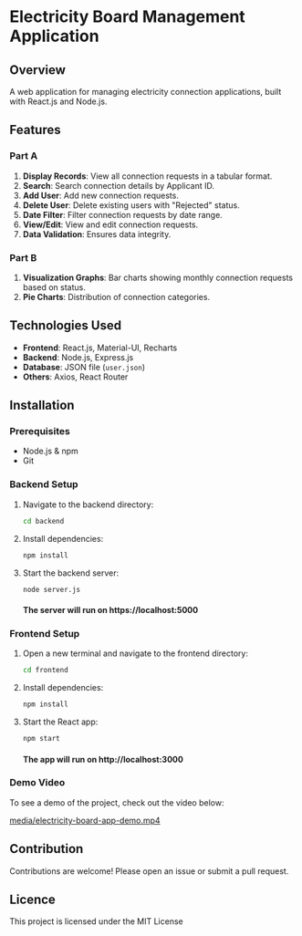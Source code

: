 # Electricity Board Management Application

## Overview

A web application for managing electricity connection applications, built with React.js and Node.js.

## Features

### Part A

1. **Display Records**: View all connection requests in a tabular format.
2. **Search**: Search connection details by Applicant ID.
3. **Add User**: Add new connection requests.
4. **Delete User**: Delete existing users with "Rejected" status.
5. **Date Filter**: Filter connection requests by date range.
6. **View/Edit**: View and edit connection requests.
7. **Data Validation**: Ensures data integrity.

### Part B

1. **Visualization Graphs**: Bar charts showing monthly connection requests based on status.
2. **Pie Charts**: Distribution of connection categories.

## Technologies Used

- **Frontend**: React.js, Material-UI, Recharts
- **Backend**: Node.js, Express.js
- **Database**: JSON file (`user.json`)
- **Others**: Axios, React Router

## Installation

### Prerequisites

- Node.js & npm
- Git

### Backend Setup

1. Navigate to the backend directory:

   ```bash
   cd backend
   ```

2. Install dependencies:
   ```bash
   npm install
   ```
3. Start the backend server:
   ```bash
   node server.js
   ```
   #### The server will run on **https://localhost:5000**

### Frontend Setup

1. Open a new terminal and navigate to the frontend directory:
   ```bash
   cd frontend
   ```
2. Install dependencies:
   ```bash
   npm install
   ```
3. Start the React app:
   ```bash
   npm start
   ```
   #### The app will run on **http://localhost:3000**

### Demo Video

To see a demo of the project, check out the video below:

[media/electricity-board-app-demo.mp4](https://github.com/PbMParadoX/electricity-board-app/blob/main/media/electricity-board-app-demo.mp4)

## Contribution

Contributions are welcome! Please open an issue or submit a pull request.

## Licence

This project is licensed under the MIT License
